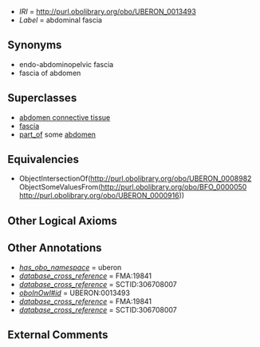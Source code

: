  * *IRI* = http://purl.obolibrary.org/obo/UBERON_0013493
 * *Label* = abdominal fascia

## Synonyms

 * endo-abdominopelvic fascia
 * fascia of abdomen

## Superclasses

 * [abdomen connective tissue](../../UBERON/67/UBERON_0003567.md)
 * [fascia](../../UBERON/82/UBERON_0008982.md)
 * [part_of](../../BFO/50/BFO_0000050.md) some [abdomen](../../UBERON/16/UBERON_0000916.md)

## Equivalencies

 * ObjectIntersectionOf(<http://purl.obolibrary.org/obo/UBERON_0008982> ObjectSomeValuesFrom(<http://purl.obolibrary.org/obo/BFO_0000050> <http://purl.obolibrary.org/obo/UBERON_0000916>))

## Other Logical Axioms


## Other Annotations

 * *[has_obo_namespace](../../ce/oboInOwl#hasOBONamespace.md)* = uberon
 * *[database_cross_reference](../../ef/oboInOwl#hasDbXref.md)* = FMA:19841
 * *[database_cross_reference](../../ef/oboInOwl#hasDbXref.md)* = SCTID:306708007
 * *[oboInOwl#id](../../id/oboInOwl#id.md)* = UBERON:0013493
 * *[database_cross_reference](../../ef/oboInOwl#hasDbXref.md)* = FMA:19841
 * *[database_cross_reference](../../ef/oboInOwl#hasDbXref.md)* = SCTID:306708007

## External Comments

